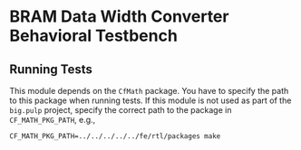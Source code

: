 # BRAM Data Width Converter Behavioral Testbench

## Running Tests

This module depends on the `CfMath` package.  You have to specify the path to this package when
running tests.  If this module is not used as part of the `big.pulp` project, specify the correct
path to the package in `CF_MATH_PKG_PATH`, e.g.,

    CF_MATH_PKG_PATH=../../../../../fe/rtl/packages make
